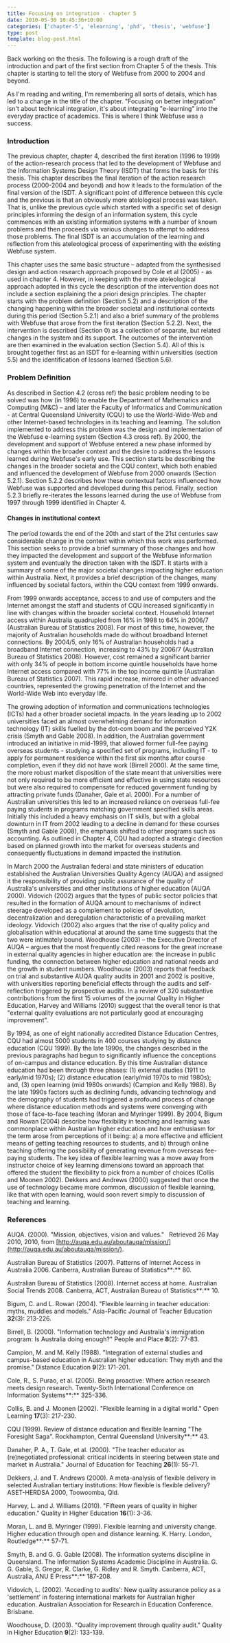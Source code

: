 ```yaml
---
title: Focusing on integration - chapter 5
date: 2010-05-30 10:45:36+10:00
categories: ['chapter-5', 'elearning', 'phd', 'thesis', 'webfuse']
type: post
template: blog-post.html
---
```

Back working on the thesis. The following is a rough draft of the introduction and part of the first section from Chapter 5 of the thesis. This chapter is starting to tell the story of Webfuse from 2000 to 2004 and beyond.

As I'm reading and writing, I'm remembering all sorts of details, which has led to a change in the title of the chapter. "Focusing on better integration" isn't about technical integration, it's about integrating "e-learning" into the everyday practice of academics. This is where I think Webfuse was a success.

### Introduction

The previous chapter, chapter 4, described the first iteration (1996 to 1999) of the action-research process that led to the development of Webfuse and the Information Systems Design Theory (ISDT) that forms the basis for this thesis. This chapter describes the final iteration of the action research process (2000-2004 and beyond) and how it leads to the formulation of the final version of the ISDT. A significant point of difference between this cycle and the previous is that an obviously more atelological process was taken. That is, unlike the previous cycle which started with a specific set of design principles informing the design of an information system, this cycle commences with an existing information systems with a number of known problems and then proceeds via various changes to attempt to address those problems. The final ISDT is an accumulation of the learning and reflection from this ateleological process of experimenting with the existing Webfuse system.

This chapter uses the same basic structure – adapted from the synthesised design and action research approach proposed by Cole et al (2005) - as used in chapter 4. However, in keeping with the more ateleological approach adopted in this cycle the description of the intervention does not include a section explaining the a priori design principles. The chapter starts with the problem definition (Section 5.2) and a description of the changing happening within the broader societal and institutional contexts during this period (Section 5.2.1) and also a brief summary of the problems with Webfuse that arose from the first iteration (Section 5.2.2). Next, the intervention is described (Section 0) as a collection of separate, but related changes in the system and its support. The outcomes of the intervention are then examined in the evaluation section (Section 5.4). All of this is brought together first as an ISDT for e-learning within universities (section 5.5) and the identification of lessons learned (Section 5.6).

### Problem Definition

As described in Section 4.2 (cross ref) the basic problem needing to be solved was how (in 1996) to enable the Department of Mathematics and Computing (M&C) – and later the Faculty of Informatics and Communication - at Central Queensland University (CQU) to use the World-Wide-Web and other Internet-based technologies in its teaching and learning. The solution implemented to address this problem was the design and implementation of the Webfuse e-learning system (Section 4.3 cross ref). By 2000, the development and support of Webfuse entered a new phase informed by changes within the broader context and the desire to address the lessons learned during Webfuse's early use. This section starts be describing the changes in the broader societal and the CQU context, which both enabled and influenced the development of Webfuse from 2000 onwards (Section 5.2.1). Section 5.2.2 describes how these contextual factors influenced how Webfuse was supported and developed during this period. Finally, section 5.2.3 briefly re-iterates the lessons learned during the use of Webfuse from 1997 through 1999 identified in Chapter 4.

#### Changes in institutional context

The period towards the end of the 20th and start of the 21st centuries saw considerable change in the context within which this work was performed. This section seeks to provide a brief summary of those changes and how they impacted the development and support of the Webfuse information system and eventually the direction taken with the ISDT. It starts with a summary of some of the major societal changes impacting higher education within Australia. Next, it provides a brief description of the changes, many influenced by societal factors, within the CQU context from 1999 onwards.

From 1999 onwards acceptance, access to and use of computers and the Internet amongst the staff and students of CQU increased significantly in line with changes within the broader societal context. Household Internet access within Australia quadrupled from 16% in 1998 to 64% in 2006/7 (Australian Bureau of Statistics 2008). For most of this time, however, the majority of Australian households made do without broadband Internet connections. By 2004/5, only 16% of Australian households had a broadband Internet connection, increasing to 43% by 2006/7 (Australian Bureau of Statistics 2008). However, cost remained a significant barrier with only 34% of people in bottom income quintile households have home Internet access compared with 77% in the top income quintile (Australian Bureau of Statistics 2007). This rapid increase, mirrored in other advanced countries, represented the growing penetration of the Internet and the World-Wide Web into everyday life.

The growing adoption of information and communications technologies (ICTs) had a other broader societal impacts. In the years leading up to 2002 universities faced an almost overwhelming demand for information technology (IT) skills fuelled by the dot-com boom and the perceived Y2K crisis (Smyth and Gable 2008). In addition, the Australian government introduced an initiative in mid-1999, that allowed former full-fee paying overseas students - studying a specified set of programs, including IT - to apply for permanent residence within the first six months after course completion, even if they did not have work (Birrell 2000). At the same time, the more robust market disposition of the state meant that universities were not only required to be more efficient and effective in using state resources but were also required to compensate for reduced government funding by attracting private funds (Danaher, Gale et al. 2000). For a number of Australian universities this led to an increased reliance on overseas full-fee paying students in programs matching government specified skills areas. Initially this included a heavy emphasis on IT skills, but with a global downturn in IT from 2002 leading to a decline in demand for these courses (Smyth and Gable 2008), the emphasis shifted to other programs such as accounting. As outlined in Chapter 4, CQU had adopted a strategic direction based on planned growth into the market for overseas students and consequently fluctuations in demand impacted the institution.

In March 2000 the Australian federal and state ministers of education established the Australian Universities Quality Agency (AUQA) and assigned it the responsibility of providing public assurance of the quality of Australia's universities and other institutions of higher education (AUQA 2000). Vidovich (2002) argues that the types of public sector policies that resulted in the formation of AUQA amount to mechanisms of indirect steerage developed as a complement to policies of devolution, decentralization and deregulation characteristic of a prevailing market ideology. Vidovich (2002) also argues that the rise of quality policy and globalisation within educational at around the same time suggests that the two were intimately bound. Woodhouse (2003) – the Executive Director of AUQA – argues that the most frequently cited reasons for the great increase in external quality agencies in higher education are: the increase in public funding, the connection between higher education and national needs and the growth in student numbers. Woodhouse (2003) reports that feedback on trial and substantive AUQA quality audits in 2001 and 2002 is positive, with universities reporting beneficial effects through the audits and self-reflection triggered by prospective audits. In a review of 320 substantive contributions from the first 15 volumes of the journal Quality in Higher Education, Harvey and Williams (2010) suggest that the overall tenor is that "external quality evaluations are not particularly good at encouraging improvement".

By 1994, as one of eight nationally accredited Distance Education Centres, CQU had almost 5000 students in 400 courses studying by distance education (CQU 1999). By the late 1990s, the changes described in the previous paragraphs had begun to significantly influence the conceptions of on-campus and distance education. By this time Australian distance education had been through three phases: (1) external studies (1911 to early/mid 1970s); (2) distance education (early/mid 1970s to mid 1980s); and, (3) open learning (mid 1980s onwards) (Campion and Kelly 1988). By the late 1990s factors such as declining funds, advancing technology and the demography of students had triggered a profound process of change where distance education methods and systems were converging with those of face-to-face teaching (Moran and Myringer 1999). By 2004, Bigum and Rowan (2004) describe how flexibility in teaching and learning was commonplace within Australian higher education and how enthusiasm for the term arose from perceptions of it being: a) a more effective and efficient means of getting teaching resources to students, and b) through online teaching offering the possibility of generating revenue from overseas fee-paying students. The key idea of flexible learning was a move away from instructor choice of key learning dimensions toward an approach that offered the student the flexibility to pick from a number of choices (Collis and Moonen 2002). Dekkers and Andrews (2000) suggested that once the use of technology became more common, discussion of flexible learning, like that with open learning, would soon revert simply to discussion of teaching and learning.

### References

AUQA. (2000). "Mission, objectives, vision and values."   Retrieved 26 May 2010, 2010, from [http://auqa.edu.au/aboutauqa/mission/](http://auqa.edu.au/aboutauqa/mission/).

Australian Bureau of Statistics (2007). Patterns of Internet Access in Australia 2006. Canberra, Australian Bureau of Statistics**:** 80.

Australian Bureau of Statistics (2008). Internet access at home. Australian Social Trends 2008. Canberra, ACT, Australian Bureau of Statistics**:** 10.

Bigum, C. and L. Rowan (2004). "Flexible learning in teacher education: myths, muddles and models." Asia-Pacific Journal of Teacher Education **32**(3): 213-226.

Birrell, B. (2000). "Information technology and Australia's immigration program: Is Australia doing enough?" People and Place **8**(2): 77-83.

Campion, M. and M. Kelly (1988). "Integration of external studies and campus-based education in Australian higher education: They myth and the promise." Distance Education **9**(2): 171-201.

Cole, R., S. Purao, et al. (2005). Being proactive: Where action research meets design research. Twenty-Sixth International Conference on Information Systems**:** 325-336.

Collis, B. and J. Moonen (2002). "Flexible learning in a digital world." Open Learning **17**(3): 217-230.

CQU (1999). Review of distance education and flexible learning "The Foresight Saga". Rockhampton, Central Queensland University**:** 43.

Danaher, P. A., T. Gale, et al. (2000). "The teacher educator as (re)negotiated professional: critical incidents in steering between state and market in Australia." Journal of Education for Teaching **26**(1): 55-71.

Dekkers, J. and T. Andrews (2000). A meta-analysis of flexible delivery in selected Australian tertiary institutions: How flexible is flexible delivery? ASET-HERDSA 2000, Toowoomba, Qld.

Harvey, L. and J. Williams (2010). "Fifteen years of quality in higher education." Quality in Higher Education **16**(1): 3-36.

Moran, L. and B. Myringer (1999). Flexible learning and university change. Higher education through open and distance learning. K. Harry. London, Routledge**:** 57-71.

Smyth, B. and G. G. Gable (2008). The information systems discipline in Queensland. The Information Systems Academic Discipline in Australia. G. G. Gable, S. Gregor, R. Clarke, G. Ridley and R. Smyth. Canberra, ACT, Australia, ANU E Press**:** 187-208.

Vidovich, L. (2002). 'Acceding to audits': New quality assurance policy as a 'settlement' in fostering international markets for Australian higher education. Australian Association for Research in Education Conference. Brisbane.

Woodhouse, D. (2003). "Quality improvement through quality audit." Quality in Higher Education **9**(2): 133-139.